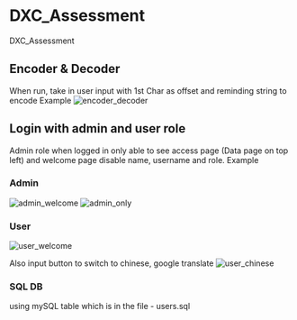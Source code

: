 # DXC_Assessment
DXC_Assessment

## Encoder & Decoder
When run, take in user input with 1st Char as offset and reminding string to encode
Example
![encoder_decoder](https://user-images.githubusercontent.com/93958328/206878698-a9b4def4-07e2-44d7-8373-909678e5cbf3.JPG)

## Login with admin and user role
Admin role when logged in only able to see access page (Data page on top left) and welcome page disable name, username and role.
Example
### Admin
![admin_welcome](https://user-images.githubusercontent.com/93958328/206878754-80398077-a907-40bf-831d-9715c94ba30f.JPG)
![admin_only](https://user-images.githubusercontent.com/93958328/206878755-41cee57a-fe9e-49a1-9709-720ddc83d35d.JPG)

### User
![user_welcome](https://user-images.githubusercontent.com/93958328/206878766-24739005-80d0-4e5e-9920-cc480aff8f92.JPG)

Also input button to switch to chinese, google translate
![user_chinese](https://user-images.githubusercontent.com/93958328/206878768-03ec96e5-d8ec-4200-9d7b-337996f5e718.JPG)

### SQL DB
using mySQL table which is in the file - users.sql
